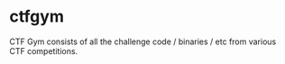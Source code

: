 # ctfgym
CTF Gym consists of all the challenge code / binaries / etc from various CTF competitions.
